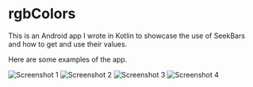 # rgbColors

This is an Android app I wrote in Kotlin to showcase the use of SeekBars and how to get and use their values.

Here are some examples of the app.

![Screenshot 1](https://i.imgur.com/K6NPBpm.jpg)
![Screenshot 2](https://i.imgur.com/IVFsrft.jpg)
![Screenshot 3](https://i.imgur.com/5x1cVqe.jpg)
![Screenshot 4](https://i.imgur.com/zqJrJqU.jpg)
